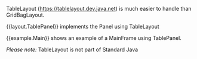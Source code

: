 TableLayout (https://tablelayout.dev.java.net)
is much easier to handle than GridBagLayout.

{{layout.TablePanel}} implements the Panel using TableLayout

{{example.Main}} shows an example of a MainFrame using TablePanel.

*Please note:* TableLayout is not part of Standard Java
